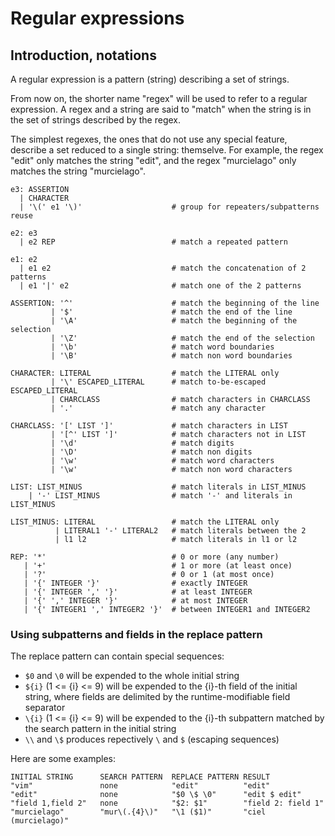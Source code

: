 # Regular expressions

## Introduction, notations

A regular expression is a pattern (string) describing a set of strings.

From now on, the shorter name "regex" will be used to refer to a regular
expression. A regex and a string are said to "match" when the string is in the
set of strings described by the regex.

The simplest regexes, the ones that do not use any special feature, describe a
set reduced to a single string: themselve. For example, the regex "edit" only
matches the string "edit", and the regex "murcielago" only matches the string
"murcielago".


    e3: ASSERTION
      | CHARACTER
      | '\(' e1 '\)'                    # group for repeaters/subpatterns reuse

    e2: e3
      | e2 REP                          # match a repeated pattern

    e1: e2
      | e1 e2                           # match the concatenation of 2 patterns
      | e1 '|' e2                       # match one of the 2 patterns

    ASSERTION: '^'                      # match the beginning of the line
             | '$'                      # match the end of the line
             | '\A'                     # match the beginning of the selection
             | '\Z'                     # match the end of the selection
             | '\b'                     # match word boundaries
             | '\B'                     # match non word boundaries
    
    CHARACTER: LITERAL                  # match the LITERAL only
             | '\' ESCAPED_LITERAL      # match to-be-escaped ESCAPED_LITERAL
             | CHARCLASS                # match characters in CHARCLASS 
             | '.'                      # match any character

    CHARCLASS: '[' LIST ']'             # match characters in LIST
             | '[^' LIST ']'            # match characters not in LIST
             | '\d'                     # match digits
             | '\D'                     # match non digits
             | '\w'                     # match word characters
             | '\w'                     # match non word characters
    
    LIST: LIST_MINUS                    # match literals in LIST_MINUS
        | '-' LIST_MINUS                # match '-' and literals in LIST_MINUS

    LIST_MINUS: LITERAL                 # match the LITERAL only 
              | LITERAL1 '-' LITERAL2   # match literals between the 2 
              | l1 l2                   # match literals in l1 or l2

    REP: '*'                            # 0 or more (any number)
       | '+'                            # 1 or more (at least once)
       | '?'                            # 0 or 1 (at most once)
       | '{' INTEGER '}'                # exactly INTEGER
       | '{' INTEGER ',' '}'            # at least INTEGER
       | '{' ',' INTEGER '}'            # at most INTEGER
       | '{' INTEGER1 ',' INTEGER2 '}'  # between INTEGER1 and INTEGER2    

[^1]: [PCRE](https://www.pcre.org/)

### Using subpatterns and fields in the replace pattern

The replace pattern can contain special sequences:

- `$0` and `\0` will be expended to the whole initial string
- `${i}` (1 <= {i} <= 9) will be expended to the {i}-th field of the initial
    string, where fields are delimited by the runtime-modifiable field separator
- `\{i}` (1 <= {i} <= 9) will be expended to the {i}-th subpattern matched by
    the search pattern in the initial string
- `\\` and `\$` produces repectively `\` and `$` (escaping sequences)

Here are some examples:

    INITIAL STRING      SEARCH PATTERN  REPLACE PATTERN RESULT
    "vim"               none            "edit"          "edit"
    "edit"              none            "$0 \$ \0"      "edit $ edit"
    "field 1,field 2"   none            "$2: $1"        "field 2: field 1"
    "murcielago"        "mur\(.{4}\)"   "\1 ($1)"       "ciel (murcielago)"
